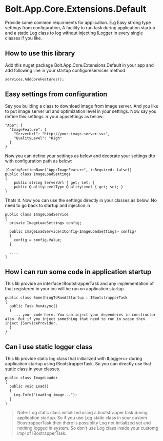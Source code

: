 # Bolt.App.Core.Extensions.Default

Provide some common requirments for application. E.g Easy strong type settings from configuration, A facility to run task during application startup and a static Log class to log without injecting ILogger in every single classes if you like.

## How to use this library

Add this nuget package Bolt.App.Core.Extensions.Default in your app and add following line in your startup configureservices method

    services.AddCoreFeatures();

## Easy settings from configuration

Say you building a class to download image from image server. And you like to put image server url and optimization level in your settings. Now say you define this settings in your appsettings as below:

    "App": {
      "ImageFeature": {
        "ServerUrl": "http://your-image-server.svc",
        "QualityLevel": "High"
      }
    }

Now you can define your settings as below and decorate your settings dto with configuration path as below:

    [ConfigSectionName("App:ImageFeature", isRequired: false)]
    public class ImageLoadSettings
    {
        public string ServerUrl { get; set; }
        public QualityLevelType QualityLevel { get; set; }
    }

Thats it. Now you can use the settings directly in your classes as below. No need to go back to startup and injection in

    public class ImageLoadService
    {
      private ImageLoadSettings config;

      public ImageLoadService(IConfig<ImageLoadSettings> config)
      {
        config = config.Value;
      }

      ....
    }

## How i can run some code in application startup

This lib provide an interface IBootstrapperTask and any implementation of that registered in your ioc will be run on application startup.

    public class SomethingToRunAtStartup : IBootstrapperTask
    {
      public Task RunAsync()
      {
        ... your code here. You can inject your dependeies in constructor also. But if you inject something that need to run in scope then inject IServiceProvider.
      }
    }

## Can i use static logger class

This lib provide static log class that initialized with ILogger<> during application startup using IBootstrapperTask. So you can directly use that static class in your classes.

    public class ImageLoader
    {
      public void Load()
      {
        Log.Info("Loading image...");
      }
    }

> Note: Log static class initialized using a bootstrapper task during application startup. So if you use Log static class in your custom BoostrapperTask then there is possiblity Log not initialized yet and nothing logged in system. So don't use Log class inside your customg impl of IBootrapperTask.
